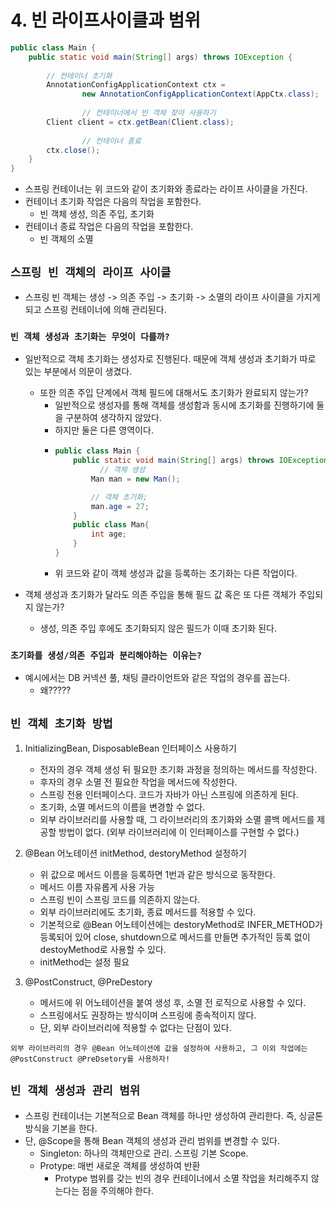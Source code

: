 # 4. 빈 라이프사이클과 범위

``` java
public class Main {
	public static void main(String[] args) throws IOException {
		
		// 컨테이너 초기화
		AnnotationConfigApplicationContext ctx = 
				new AnnotationConfigApplicationContext(AppCtx.class);
			
                // 컨테이너에서 빈 객체 찾아 사용하기
		Client client = ctx.getBean(Client.class);
		
                // 컨테이너 종료
		ctx.close();
	}
}
```
- 스프링 컨테이너는 위 코드와 같이 초기화와 종료라는 라이프 사이클을 가진다.
- 컨테이너 초기화 작업은 다음의 작업을 포함한다.
  - 빈 객체 생성, 의존 주입, 초기화
- 컨테이너 종료 작업은 다음의 작업을 포함한다.
  - 빈 객체의 소멸

## `스프링 빈 객체의 라이프 사이클`
- 스프링 빈 객체는 생성 -> 의존 주입 -> 초기화 -> 소멸의 라이프 사이클을 가지게 되고 스프링 컨테이너에 의해 관리된다.  
   
### `빈 객체 생성과 초기화는 무엇이 다를까?`
- 일반적으로 객체 초기화는 생성자로 진행된다. 때문에 객체 생성과 초기화가 따로 있는 부분에서 의문이 생겼다.
  - 또한 의존 주입 단계에서 객체 필드에 대해서도 초기화가 완료되지 않는가?
    - 일반적으로 생성자를 통해 객체를 생성함과 동시에 초기화를 진행하기에 둘을 구분하여 생각하지 않았다.
    - 하지만 둘은 다른 영역이다.
    - ``` java
      public class Main {
          public static void main(String[] args) throws IOException {
                // 객체 생성
              Man man = new Man();
      
              // 객체 초기화;
              man.age = 27;
          }
          public class Man{
              int age;
          }
      }
      ```
    - 위 코드와 같이 객체 생성과 값을 등록하는 초기화는 다른 작업이다.   
    
  
- 객체 생성과 초기화가 달라도 의존 주입을 통해 필드 값 혹은 또 다른 객체가 주입되지 않는가?
  - 생성, 의존 주입 후에도 초기화되지 않은 필드가 이때 초기화 된다.


### `초기화를 생성/의존 주입과 분리해야하는 이유는?`
- 예시에서는 DB 커넥션 풀, 채팅 클라이언트와 같은 작업의 경우를 꼽는다.
  - 왜?????

   
## `빈 객체 초기화 방법`
1. InitializingBean, DisposableBean 인터페이스 사용하기
   - 전자의 경우 객체 생성 뒤 필요한 초기화 과정을 정의하는 메서드를 작성한다.
   - 후자의 경우 소멸 전 필요한 작업을 메서드에 작성한다.
   - 스프링 전용 인터페이스다. 코드가 자바가 아닌 스프링에 의존하게 된다.
   - 초기화, 소멸 메서드의 이름을 변경할 수 없다.
   - 외부 라이브러리를 사용할 때, 그 라이브러리의 초기화와 소멸 콜백 메서드를 제공할 방법이 없다. (외부 라이브러리에 이 인터페이스를 구현할 수 없다.)

2. @Bean 어노테이션 initMethod, destoryMethod 설정하기
   - 위 값으로 메서드 이름을 등록하면 1번과 같은 방식으로 동작한다.
   - 메서드 이름 자유롭게 사용 가능
   - 스프링 빈이 스프링 코드를 의존하지 않는다.
   - 외부 라이브러리에도 초기화, 종료 메서드를 적용할 수 있다.
   - 기본적으로 @Bean 어노테이션에는 destoryMethod로 INFER_METHOD가 등록되어 있어 close, shutdown으로 메서드를 만들면 추가적인 등록 없이 destoyMethod로 사용할 수 있다.
   - initMethod는 설정 필요
3. @PostConstruct, @PreDestory
   - 메서드에 위 어노테이션을 붙여 생성 후, 소멸 전 로직으로 사용할 수 있다.
   - 스프링에서도 권장하는 방식이며 스프링에 종속적이지 않다.
   - 단, 외부 라이브러리에 적용할 수 없다는 단점이 있다.

`외부 라이브러리의 경우 @Bean 어노테이션에 값을 설정하여 사용하고, 그 이외 작업에는 @PostConstruct @PreDsetory를 사용하자!`

## `빈 객체 생성과 관리 범위`
- 스프링 컨테이너는 기본적으로 Bean 객체를 하나만 생성하여 관리한다. 즉, 싱글톤 방식을 기본을 한다.
- 단, @Scope을 통해 Bean 객체의 생성과 관리 범위를 변경할 수 있다.
  - Singleton: 하나의 객체만으로 관리. 스프링 기본 Scope.
  - Protype: 매번 새로운 객체를 생성하여 반환
    - Protype 범위를 갖는 빈의 경우 컨테이너에서 소멸 작업을 처리해주지 않는다는 점을 주의해야 한다.
